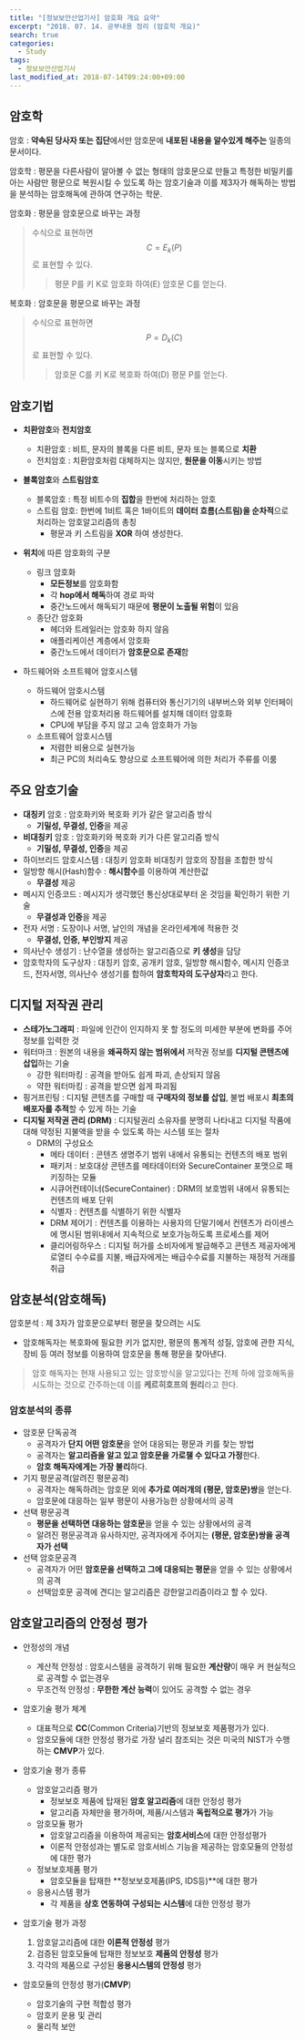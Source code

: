 ```yaml
---
title: "[정보보안산업기사] 암호화 개요 요약"
excerpt: "2018. 07. 14. 공부내용 정리 (암호학 개요)"
search: true
categories: 
  - Study
tags: 
  - 정보보안산업기사
last_modified_at: 2018-07-14T09:24:00+09:00
---
```


## 암호학

암호
: **약속된 당사자 또는 집단**에서만 암호문에 **내포된 내용을 알수있게 해주는** 일종의 문서이다.

암호학
: 평문을 다른사람이 알아볼 수 없는 형태의 암호문으로 만들고 특정한 비밀키를 아는 사람만 평문으로 복원시킬 수 있도록 하는 암호기술과 이를 제3자가 해독하는 방법을 분석하는 암호해독에 관하여 연구하는 학문.

암호화
: 평문을 암호문으로 바꾸는 과정

> 수식으로 표현하면 $$C = E_k(P)$$ 로 표현할 수 있다.
>> 평문 P를 키 K로 암호화 하여(E) 암호문 C를 얻는다.

복호화
: 암호문을 평문으로 바꾸는 과정

> 수식으로 표현하면 $$P = D_k(C)$$ 로 표현할 수 있다.
>> 암호문 C를 키 K로 복호화 하여(D) 평문 P를 얻는다.

## 암호기법

* **치환암호**와 **전치암호**
  * 치환암호 : 비트, 문자의 블록을 다른 비트, 문자 또는 블록으로 **치환**
  * 전치암호 : 치환암호처럼 대체하지는 않지만, **원문을 이동**시키는 방법
  

* **블록암호**와 **스트림암호**
  * 블록암호 : 특정 비트수의 **집합**을 한번에 처리하는 암호
  * 스트림 암호: 한번에 1비트 혹은 1바이트의 **데이터 흐름(스트림)을 순차적**으로 처리하는 암호알고리즘의 총칭
    + 평문과 키 스트림을 **XOR** 하여 생성한다.
    
    
* **위치**에 따른 암호화의 구분
  * 링크 암호화
    - **모든정보**를 암호화함
    - 각 **hop에서 해독**하여 경로 파악
    - 중간노드에서 해독되기 때문에 **평문이 노출될 위험**이 있음
  * 종단간 암호화
    - 헤더와 트레일러는 암호화 하지 않음
    - 애플리케이션 계층에서 암호화
    - 중간노드에서 데이터가 **암호문으로 존재**함


* 하드웨어와 소프트웨어 암호시스템
  * 하드웨어 암호시스템
    - 하드웨어로 실현하기 위해 컴퓨터와 통신기기의 내부버스와 외부 인터페이스에 전용 암호처리용 하드웨어를 설치해 데이터 암호화
    - CPU에 부담을 주지 않고 고속 암호화가 가능
  * 소프트웨어 암호시스템
    - 저렴한 비용으로 실현가능
    - 최근 PC의 처리속도 향상으로 소프트웨어에 의한 처리가 주류를 이룸
    
## 주요 암호기술

* **대칭키** 암호 : 암호화키와 복호화 키가 같은 알고리즘 방식
  - **기밀성, 무결성, 인증**을 제공
* **비대칭키** 암호 : 암호화키와 복호화 키가 다른 알고리즘 방식
  - **기밀성, 무결성, 인증**을 제공
* 하이브리드 암호시스템 : 대칭키 암호화 비대칭키 암호의 장점을 조합한 방식
* 일방향 해시(Hash)함수 : **해시함수**를 이용하여 계산한값
  - **무결성** 제공
* 메시지 인증코드 : 메시지가 생각했던 통신상대로부터 온 것임을 확인하기 위한 기술
  - **무결성과 인증**을 제공
* 전자 서명 : 도장이나 서명, 날인의 개념을 온라인세계에 적용한 것
  - **무결성, 인증, 부인방지** 제공
* 의사난수 생성기 : 난수열을 생성하는 알고리즘으로 **키 생성**을 담당
* 암호학자의 도구상자 : 대칭키 암호, 공개키 암호, 일방향 해시함수, 메시지 인증코드, 전자서명, 의사난수 생성기를 합하여 **암호학자의 도구상자**라고 한다.

## 디지털 저작권 관리

* **스테가노그래피** : 파일에 인간이 인지하지 못 할 정도의 미세한 부분에 변화를 주어 정보를 입력한 것
* 워터마크 : 원본의 내용을 **왜곡하지 않는 범위에서** 저작권 정보를 **디지털 콘텐츠에 삽입**하는 기술
  - 강한 워터마킹 : 공격을 받아도 쉽게 파괴, 손상되지 않음
  - 약한 워터마킹 : 공격을 받으면 쉽게 파괴됨
* 핑거프린팅 : 디지털 콘텐츠를 구매할 때 **구매자의 정보를 삽입**, 불법 배포시 **최초의 배포자를 추적**할 수 있게 하는 기술
* **디지털 저작권 관리 (DRM)** : 디지털권리 소유자를 분명히 나타내고 디지털 작품에 대해 약정된 지불액을 받을 수 있도록 하는 시스템 또는 절차
  - DRM의 구성요소
    + 메타 데이터 : 콘텐츠 생명주기 범위 내에서 유통되는 컨텐츠의 배포 범위
    + 패키저 : 보호대상 콘텐츠를 메타데이터와 SecureContainer 포맷으로 패키징하는 모듈
    + 시큐어컨테이너(SecureContainer) : DRM의 보호범위 내에서 유통되는 컨텐츠의 배포 단위
    + 식별자 : 컨텐츠를 식별하기 위한 식별자
    + DRM 제어기 : 컨텐츠를 이용하는 사용자의 단말기에서 컨텐츠가 라이센스에 명시된 범위내에서 지속적으로 보호가능하도록 프로세스를 제어
    + 클리어링하우스 : 디지털 허가를 소비자에게 발급해주고 콘텐츠 제공자에게 로열티 수수료를 지불, 배급자에게는 배급수수료를 지불하는 재정적 거래를 취급
    
## 암호분석(암호해독)

암호분석
: 제 3자가 암호문으로부터 평문을 찾으려는 시도

- 암호해독자는 복호화에 필요한 키가 없지만, 평문의 통계적 성질, 암호에 관한 지식, 장비 등 여러 정보를 이용하여 암호문을 통해 평문을 찾아낸다.

> 암호 해독자는 현재 사용되고 있는 암호방식을 알고있다는 전제 하에 암호해독을 시도하는 것으로 간주하는데 이를 **케르히호프의 원리**라고 한다.

### 암호분석의 종류

* 암호문 단독공격
  - 공격자가 **단지 어떤 암호문**을 얻어 대응되는 평문과 키를 찾는 방법
  - 공격자는 **알고리즘을 알고 있고 암호문을 가로챌 수 있다고 가정**한다.
  - **암호 해독자에게는 가장 불리**하다.
* 기지 평문공격(알려진 평문공격)
  - 공격자는 해독하려는 암호문 외에 **추가로 여러개의 (평문, 암호문)쌍**을 얻는다.
  - 암호문에 대응하는 일부 평문이 사용가능한 상황에서의 공격
* 선택 평문공격
  - **평문을 선택하면 대응하는 암호문**을 얻을 수 있는 상황에서의 공격
  - 알려진 평문공격과 유사하지만, 공격자에게 주어지는 **(평문, 암호문)쌍을 공격자가 선택**
* 선택 암호문공격
  - 공격자가 어떤 **암호문을 선택하고 그에 대응되는 평문**을 얻을 수 있는 상황에서의 공격
  - 선택암호문 공격에 견디는 알고리즘은 강한알고리즘이라고 할 수 있다.

## 암호알고리즘의 안정성 평가

* 안정성의 개념
  - 계산적 안정성 : 암호시스템을 공격하기 위해 필요한 **계산량**이 매우 커 현실적으로 공격할 수 없는경우
  - 무조건적 안정성 : **무한한 계산 능력**이 있어도 공격할 수 없는 경우
* 암호기술 평가 체계
  - 대표적으로 **CC**(Common Criteria)기반의 정보보호 제품평가가 있다.
  - 암호모듈에 대한 안정성 평가로 가장 널리 참조되는 것은 미국의 NIST가 수행하는 **CMVP**가 있다.
* 암호기술 평가 종류
  + 암호알고리즘 평가 
    - 정보보호 제품에 탑재된 **암호 알고리즘**에 대한 안정성 평가
    - 알고리즘 자체만을 평가하며, 제품/시스템과 **독립적으로 평가**가 가능
  + 암호모듈 평가
    - 암호알고리즘을 이용하여 제공되는 **암호서비스**에 대한 안정성평가
    - 이론적 안정성과는 별도로 암호서비스 기능을 제공하는 암호모듈의 안정성에 대한 평가
  + 정보보호제품 평가
    - 암호모듈을 탑재한 **정보보호제품(IPS, IDS등)**에 대한 평가
  + 응용시스템 평가
    - 각 제품을 **상호 연동하여 구성되는 시스템**에 대한 안정성 평가
* 암호기술 평가 과정
  1. 암호알고리즘에 대한 **이론적 안정성** 평가
  2. 검증된 암호모듈에 탑재한 정보보호 **제품의 안정성** 평가
  3. 각각의 제품으로 구성된 **응용시스템의 안정성** 평가
  

* 암호모듈의 안정성 평가(**CMVP**)
  - 암호기술의 구현 적합성 평가
  - 암호키 운용 및 관리
  - 물리적 보안
  
